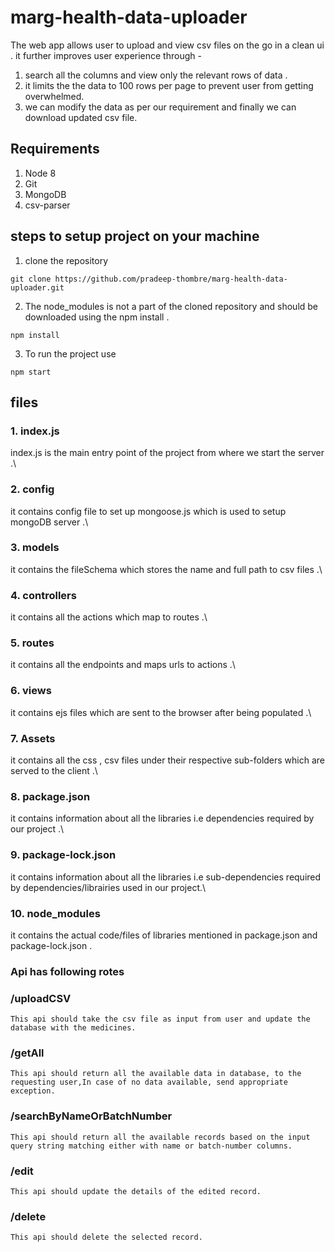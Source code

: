 # marg-health-data-uploader

The web app allows user to upload and view csv files on the go in a clean ui . it further improves user experience through -
1. search all the columns and view only the relevant rows of data .
2. it limits the the data to 100 rows per page to prevent user from getting overwhelmed.
3. we can modify the data as per our requirement and finally we can download updated csv file.

## Requirements
1. Node 8
2. Git
3. MongoDB
4. csv-parser
## steps to setup project on your machine 
1. clone the repository
```
git clone https://github.com/pradeep-thombre/marg-health-data-uploader.git
```
2. The node_modules is not a part of the cloned repository and should be downloaded using the npm install .
```
npm install
```
3. To run the project use 
```
npm start
```
## files
### 1.  index.js 
index.js is the main entry point of the project from where we start the  server .\
### 2.   config
it contains config file to set up mongoose.js which is used to setup mongoDB server .\
### 3.  models
it contains the fileSchema which stores the name and full path to csv files .\
### 4.  controllers
it contains all the actions which map to routes .\
### 5.  routes 
it contains all the endpoints and maps urls to actions .\
### 6.   views
it contains ejs files which are sent to the browser after being populated .\
### 7.  Assets
it contains all the css , csv files under their respective sub-folders which are served to the client .\
### 8. package.json
it contains information about all the libraries i.e dependencies required by our project .\
### 9. package-lock.json
it contains information about all the libraries i.e sub-dependencies required by dependencies/librairies used in our project.\
### 10. node_modules
it contains the actual code/files of libraries mentioned in package.json and package-lock.json .

### Api has following rotes

### /uploadCSV
    This api should take the csv file as input from user and update the database with the medicines.

### /getAll
    This api should return all the available data in database, to the requesting user,In case of no data available, send appropriate exception.

### /searchByNameOrBatchNumber
    This api should return all the available records based on the input query string matching either with name or batch-number columns.
### /edit
    This api should update the details of the edited record.

### /delete 
    This api should delete the selected record.
